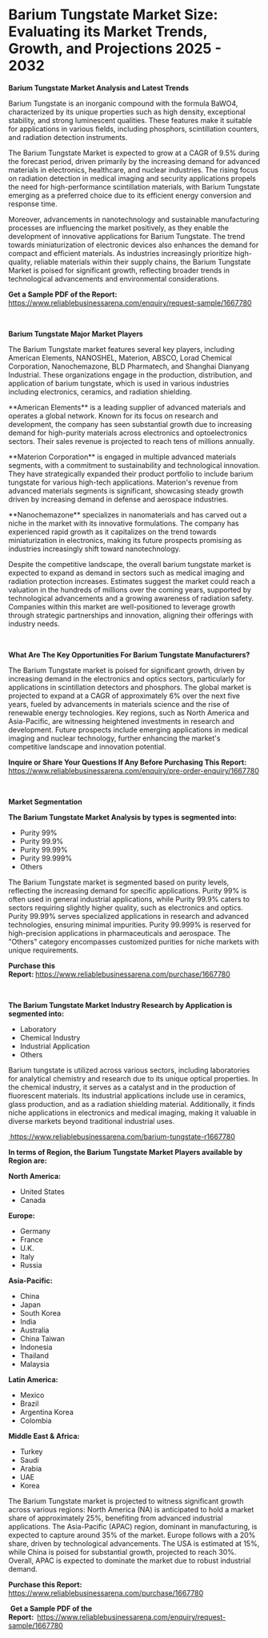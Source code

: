 <p><h1>Barium Tungstate Market Size: Evaluating its Market Trends, Growth, and Projections 2025 - 2032</h1></p><p><strong>Barium Tungstate Market Analysis and Latest Trends</strong></p>
<p><p>Barium Tungstate is an inorganic compound with the formula BaWO4, characterized by its unique properties such as high density, exceptional stability, and strong luminescent qualities. These features make it suitable for applications in various fields, including phosphors, scintillation counters, and radiation detection instruments.</p><p>The Barium Tungstate Market is expected to grow at a CAGR of 9.5% during the forecast period, driven primarily by the increasing demand for advanced materials in electronics, healthcare, and nuclear industries. The rising focus on radiation detection in medical imaging and security applications propels the need for high-performance scintillation materials, with Barium Tungstate emerging as a preferred choice due to its efficient energy conversion and response time.</p><p>Moreover, advancements in nanotechnology and sustainable manufacturing processes are influencing the market positively, as they enable the development of innovative applications for Barium Tungstate. The trend towards miniaturization of electronic devices also enhances the demand for compact and efficient materials. As industries increasingly prioritize high-quality, reliable materials within their supply chains, the Barium Tungstate Market is poised for significant growth, reflecting broader trends in technological advancements and environmental considerations.</p></p>
<p><strong>Get a Sample PDF of the Report:&nbsp;</strong> <a href="https://www.reliablebusinessarena.com/enquiry/request-sample/1667780?utm_campaign=2209&utm_medium=2&utm_source=Github&utm_content=ia&utm_term=18042025&utm_id=barium-tungstate">https://www.reliablebusinessarena.com/enquiry/request-sample/1667780</a></p>
<p>&nbsp;</p>
<p><strong>Barium Tungstate Major Market Players</strong></p>
<p><p>The Barium Tungstate market features several key players, including American Elements, NANOSHEL, Materion, ABSCO, Lorad Chemical Corporation, Nanochemazone, BLD Pharmatech, and Shanghai Dianyang Industrial. These organizations engage in the production, distribution, and application of barium tungstate, which is used in various industries including electronics, ceramics, and radiation shielding.</p><p>**American Elements** is a leading supplier of advanced materials and operates a global network. Known for its focus on research and development, the company has seen substantial growth due to increasing demand for high-purity materials across electronics and optoelectronics sectors. Their sales revenue is projected to reach tens of millions annually.</p><p>**Materion Corporation** is engaged in multiple advanced materials segments, with a commitment to sustainability and technological innovation. They have strategically expanded their product portfolio to include barium tungstate for various high-tech applications. Materion's revenue from advanced materials segments is significant, showcasing steady growth driven by increasing demand in defense and aerospace industries.</p><p>**Nanochemazone** specializes in nanomaterials and has carved out a niche in the market with its innovative formulations. The company has experienced rapid growth as it capitalizes on the trend towards miniaturization in electronics, making its future prospects promising as industries increasingly shift toward nanotechnology.</p><p>Despite the competitive landscape, the overall barium tungstate market is expected to expand as demand in sectors such as medical imaging and radiation protection increases. Estimates suggest the market could reach a valuation in the hundreds of millions over the coming years, supported by technological advancements and a growing awareness of radiation safety. Companies within this market are well-positioned to leverage growth through strategic partnerships and innovation, aligning their offerings with industry needs.</p></p>
<p>&nbsp;</p>
<p><strong>What Are The Key Opportunities For Barium Tungstate Manufacturers?</strong></p>
<p><p>The Barium Tungstate market is poised for significant growth, driven by increasing demand in the electronics and optics sectors, particularly for applications in scintillation detectors and phosphors. The global market is projected to expand at a CAGR of approximately 6% over the next five years, fueled by advancements in materials science and the rise of renewable energy technologies. Key regions, such as North America and Asia-Pacific, are witnessing heightened investments in research and development. Future prospects include emerging applications in medical imaging and nuclear technology, further enhancing the market's competitive landscape and innovation potential.</p></p>
<p><strong>Inquire or Share Your Questions If Any Before Purchasing This Report:</strong> <a href="https://www.reliablebusinessarena.com/enquiry/pre-order-enquiry/1667780?utm_campaign=2209&utm_medium=2&utm_source=Github&utm_content=ia&utm_term=18042025&utm_id=barium-tungstate">https://www.reliablebusinessarena.com/enquiry/pre-order-enquiry/1667780</a></p>
<p>&nbsp;</p>
<p><strong>Market Segmentation</strong></p>
<p><strong>The Barium Tungstate Market Analysis by types is segmented into:</strong></p>
<p><ul><li>Purity 99%</li><li>Purity 99.9%</li><li>Purity 99.99%</li><li>Purity 99.999%</li><li>Others</li></ul></p>
<p><p>The Barium Tungstate market is segmented based on purity levels, reflecting the increasing demand for specific applications. Purity 99% is often used in general industrial applications, while Purity 99.9% caters to sectors requiring slightly higher quality, such as electronics and optics. Purity 99.99% serves specialized applications in research and advanced technologies, ensuring minimal impurities. Purity 99.999% is reserved for high-precision applications in pharmaceuticals and aerospace. The "Others" category encompasses customized purities for niche markets with unique requirements.</p></p>
<p><strong>Purchase this Report:&nbsp;</strong><a href="https://www.reliablebusinessarena.com/purchase/1667780?utm_campaign=2209&utm_medium=2&utm_source=Github&utm_content=ia&utm_term=18042025&utm_id=barium-tungstate">https://www.reliablebusinessarena.com/purchase/1667780</a></p>
<p>&nbsp;</p>
<p><strong>The Barium Tungstate Market Industry Research by Application is segmented into:</strong></p>
<p><ul><li>Laboratory</li><li>Chemical Industry</li><li>Industrial Application</li><li>Others</li></ul></p>
<p><p>Barium tungstate is utilized across various sectors, including laboratories for analytical chemistry and research due to its unique optical properties. In the chemical industry, it serves as a catalyst and in the production of fluorescent materials. Its industrial applications include use in ceramics, glass production, and as a radiation shielding material. Additionally, it finds niche applications in electronics and medical imaging, making it valuable in diverse markets beyond traditional industrial uses.</p></p>
<p><a href="https://www.reliablebusinessarena.com/barium-tungstate-r1667780?utm_campaign=2209&utm_medium=2&utm_source=Github&utm_content=ia&utm_term=18042025&utm_id=barium-tungstate">&nbsp;https://www.reliablebusinessarena.com/barium-tungstate-r1667780</a></p>
<p><strong>In terms of Region, the Barium Tungstate Market Players available by Region are:</strong></p>
<p>
    <p> <strong> North America: </strong>
        <ul>
            <li>United States</li>
            <li>Canada</li>
        </ul>
        </p> 
    <p> <strong> Europe: </strong>
        <ul>
            <li>Germany</li>
            <li>France</li>
            <li>U.K.</li>
            <li>Italy</li>
            <li>Russia</li>
        </ul>
        </p> 
    <p> <strong> Asia-Pacific: </strong>
        <ul>
            <li>China</li>
            <li>Japan</li>
            <li>South Korea</li>
            <li>India</li>
            <li>Australia</li>
            <li>China Taiwan</li>
            <li>Indonesia</li>
            <li>Thailand</li>
            <li>Malaysia</li>
        </ul>
        </p> 
    <p> <strong> Latin America: </strong>
        <ul>
            <li>Mexico</li>
            <li>Brazil</li>
            <li>Argentina Korea</li>
            <li>Colombia</li>
        </ul>
        </p> 
    <p> <strong> Middle East & Africa: </strong>
        <ul>
            <li>Turkey</li>
            <li>Saudi</li>
            <li>Arabia</li>
            <li>UAE</li>
            <li>Korea</li>
        </ul>
    </p>
    </p>
<p><p>The Barium Tungstate market is projected to witness significant growth across various regions: North America (NA) is anticipated to hold a market share of approximately 25%, benefiting from advanced industrial applications. The Asia-Pacific (APAC) region, dominant in manufacturing, is expected to capture around 35% of the market. Europe follows with a 20% share, driven by technological advancements. The USA is estimated at 15%, while China is poised for substantial growth, projected to reach 30%. Overall, APAC is expected to dominate the market due to robust industrial demand.</p></p>
<p><strong>Purchase this Report: </strong><a href="https://www.reliablebusinessarena.com/purchase/1667780?utm_campaign=2209&utm_medium=2&utm_source=Github&utm_content=ia&utm_term=18042025&utm_id=barium-tungstate">https://www.reliablebusinessarena.com/purchase/1667780</a></p>
<p>&nbsp;<strong>Get a Sample PDF of the Report:&nbsp;&nbsp;</strong><a href="https://www.reliablebusinessarena.com/enquiry/request-sample/1667780?utm_campaign=2209&utm_medium=2&utm_source=Github&utm_content=ia&utm_term=18042025&utm_id=barium-tungstate">https://www.reliablebusinessarena.com/enquiry/request-sample/1667780</a></p>
<p><strong></strong></p>
<p><p></p><p></p><p></p></p>